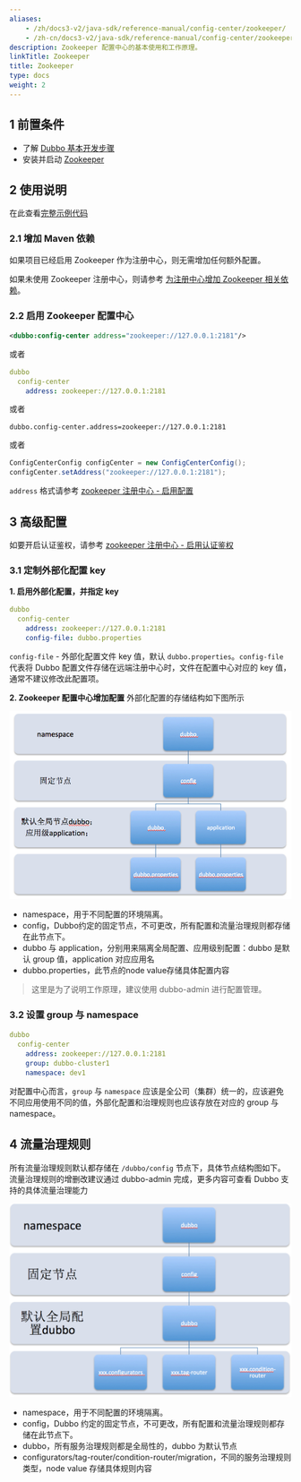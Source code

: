 ```yaml
---
aliases:
    - /zh/docs3-v2/java-sdk/reference-manual/config-center/zookeeper/
    - /zh-cn/docs3-v2/java-sdk/reference-manual/config-center/zookeeper/
description: Zookeeper 配置中心的基本使用和工作原理。
linkTitle: Zookeeper
title: Zookeeper
type: docs
weight: 2
---
```







## 1 前置条件
* 了解 [Dubbo 基本开发步骤](../../../quick-start/spring-boot/)
* 安装并启动 [Zookeeper](https://zookeeper.apache.org/)

## 2 使用说明
在此查看[完整示例代码](https://github.com/apache/dubbo-samples/tree/master/3-extensions/configcenter/dubbo-samples-configcenter-annotation)

### 2.1 增加 Maven 依赖
如果项目已经启用 Zookeeper 作为注册中心，则无需增加任何额外配置。

如果未使用 Zookeeper 注册中心，则请参考 [为注册中心增加 Zookeeper 相关依赖](../../registry/zookeeper/#21-增加-maven-依赖)。

### 2.2 启用 Zookeeper 配置中心
```xml
<dubbo:config-center address="zookeeper://127.0.0.1:2181"/>
```

或者

```yaml
dubbo
  config-center
    address: zookeeper://127.0.0.1:2181
```

或者

```properties
dubbo.config-center.address=zookeeper://127.0.0.1:2181
```

或者

```java
ConfigCenterConfig configCenter = new ConfigCenterConfig();
configCenter.setAddress("zookeeper://127.0.0.1:2181");
```

`address` 格式请参考 [zookeeper 注册中心 - 启用配置](../../registry/zookeeper/#22-配置并启用-zookeeper)

## 3 高级配置
如要开启认证鉴权，请参考 [zookeeper 注册中心 - 启用认证鉴权](../../registry/zookeeper/#31-认证与鉴权)

### 3.1 定制外部化配置 key
**1. 启用外部化配置，并指定 key**
```yaml
dubbo
  config-center
    address: zookeeper://127.0.0.1:2181
    config-file: dubbo.properties
```

`config-file` - 外部化配置文件 key 值，默认 `dubbo.properties`。`config-file` 代表将 Dubbo 配置文件存储在远端注册中心时，文件在配置中心对应的 key 值，通常不建议修改此配置项。

**2. Zookeeper 配置中心增加配置**
外部化配置的存储结构如下图所示

![zk-configcenter.jpg](/imgs/user/zk-configcenter.jpg)

- namespace，用于不同配置的环境隔离。
- config，Dubbo约定的固定节点，不可更改，所有配置和流量治理规则都存储在此节点下。
- dubbo 与 application，分别用来隔离全局配置、应用级别配置：dubbo 是默认 group 值，application 对应应用名
- dubbo.properties，此节点的node value存储具体配置内容

> 这里是为了说明工作原理，建议使用 dubbo-admin 进行配置管理。

### 3.2 设置 group 与 namespace
```yaml
dubbo
  config-center
    address: zookeeper://127.0.0.1:2181
    group: dubbo-cluster1
    namespace: dev1
```

对配置中心而言，`group` 与 `namespace` 应该是全公司（集群）统一的，应该避免不同应用使用不同的值，外部化配置和治理规则也应该存放在对应的 group 与 namespace。

## 4 流量治理规则
所有流量治理规则默认都存储在 `/dubbo/config` 节点下，具体节点结构图如下。流量治理规则的增删改建议通过 dubbo-admin 完成，更多内容可查看 Dubbo 支持的具体流量治理能力

![zk-configcenter-governance](/imgs/user/zk-configcenter-governance.jpg)

- namespace，用于不同配置的环境隔离。
- config，Dubbo 约定的固定节点，不可更改，所有配置和流量治理规则都存储在此节点下。
- dubbo，所有服务治理规则都是全局性的，dubbo 为默认节点
- configurators/tag-router/condition-router/migration，不同的服务治理规则类型，node value 存储具体规则内容